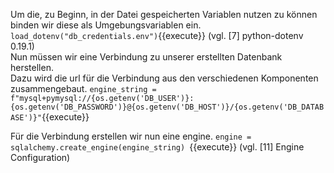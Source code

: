 Um die, zu Beginn, in der Datei gespeicherten Variablen nutzen zu können binden wir diese als Umgebungsvariablen ein. `load_dotenv("db_credentials.env")`{{execute}} (vgl. [7] python-dotenv 0.19.1)  
Nun müssen wir eine Verbindung zu unserer erstellten Datenbank herstellen.  
Dazu wird die url für die Verbindung aus den verschiedenen Komponenten zusammengebaut. `engine_string = f"mysql+pymysql://{os.getenv('DB_USER')}:{os.getenv('DB_PASSWORD')}@{os.getenv('DB_HOST')}/{os.getenv('DB_DATABASE')}"`{{execute}}  

Für die Verbindung erstellen wir nun eine engine. `engine = sqlalchemy.create_engine(engine_string)
`{{execute}} (vgl. [11] Engine Configuration)